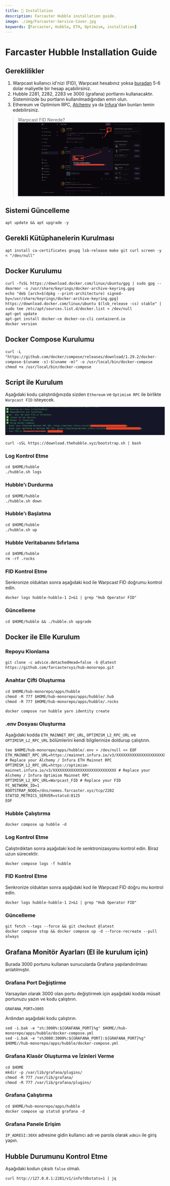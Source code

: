 ```yaml
---
title: 💾 Installation
description: Farcaster Hubble installation guide.
image: ./img/Farcaster-Service-Cover.jpg
keywords: [Farcaster, Hubble, ETH, Optimism, installation]
---
```


# Farcaster Hubble Installation Guide

## Gereklilikler
1. Warpcast kullanıcı id'nizi (FID), Warpcast hesabınız yoksa [buradan](https://warpcast.com/~/invite-page/328172?id=bfbf46c5) 5-6 dolar maliyetle bir hesap açabilirsiniz.
2. Hubble 2281, 2282, 2283 ve 3000 (grafana) portlarını kullanacaktır. Sisteminizde bu portların kullanılmadığından emin olun.
3. Ethereum ve Optimism RPC, [Alchemy](https://dashboard.alchemy.com/) ya da [Infura](https://app.infura.io/)'dan bunları temin edebilirsiniz. 

> Warpcast FID Nerede?
![Farcaster](../../../i18n/tr/docusaurus-plugin-content-docs/current/Testnet/farcaster/img/guide-2.png)


## Sistemi Güncelleme
```shell
apt update && apt upgrade -y
```

## Gerekli Kütüphanelerin Kurulması
```shell
apt install ca-certificates gnupg lsb-release make git curl screen -y < "/dev/null"
```

## Docker Kurulumu
```shell
curl -fsSL https://download.docker.com/linux/ubuntu/gpg | sudo gpg --dearmor -o /usr/share/keyrings/docker-archive-keyring.gpg
echo "deb [arch=$(dpkg --print-architecture) signed-by=/usr/share/keyrings/docker-archive-keyring.gpg] https://download.docker.com/linux/ubuntu $(lsb_release -cs) stable" | sudo tee /etc/apt/sources.list.d/docker.list > /dev/null
apt-get update
apt-get install docker-ce docker-ce-cli containerd.io
docker version
```

## Docker Compose Kurulumu
```shell
curl -L "https://github.com/docker/compose/releases/download/1.29.2/docker-compose-$(uname -s)-$(uname -m)" -o /usr/local/bin/docker-compose
chmod +x /usr/local/bin/docker-compose
```

## Script ile Kurulum
Aşağıdaki kodu çalıştırdığınızda sizden `Ethereum` ve `Optimism RPC` ile birlikte `Warpcast FID` isteyecek. 

![Farcaster](../../../i18n/tr/docusaurus-plugin-content-docs/current/Testnet/farcaster/img/guide-1.png)


```shell
curl -sSL https://download.thehubble.xyz/bootstrap.sh | bash
```

### Log Kontrol Etme
```shell
cd $HOME/hubble 
./hubble.sh logs
```

### Hubble'ı Durdurma
```shell
cd $HOME/hubble 
./hubble.sh down
```

### Hubble'ı Başlatma
```shell
cd $HOME/hubble 
./hubble.sh up
```

### Hubble Veritabanını Sıfırlama
```shell
cd $HOME/hubble 
rm -rf .rocks
```

### FID Kontrol Etme
Senkronize olduktan sonra aşağıdaki kod ile Warpcast FID doğrumu kontrol edin.
```shell
docker logs hubble-hubble-1 2>&1 | grep "Hub Operator FID"
```

### Güncelleme
```shell
cd $HOME/hubble && ./hubble.sh upgrade
```

## Docker ile Elle Kurulum

### Repoyu Klonlama
```shell
git clone -c advice.detachedHead=false -b @latest https://github.com/farcasterxyz/hub-monorepo.git
```

### Anahtar Çifti Oluşturma
```shell
cd $HOME/hub-monorepo/apps/hubble
chmod -R 777 $HOME/hub-monorepo/apps/hubble/.hub
chmod -R 777 $HOME/hub-monorepo/apps/hubble/.rocks
```

```shell
docker compose run hubble yarn identity create
```

### .env Dosyası Oluşturma
Aşağıdaki kodda `ETH_MAINNET_RPC_URL`, `OPTIMISM_L2_RPC_URL` ve `OPTIMISM_L2_RPC_URL` bölümlerini kendi bilgilerinize doldurup çalıştırın.
```shell
tee $HOME/hub-monorepo/apps/hubble/.env > /dev/null << EOF
ETH_MAINNET_RPC_URL=https://mainnet.infura.io/v3/XXXXXXXXXXXXXXXXXXXXXXXXXXXX # Replace your Alchemy / Infura ETH Mainnet RPC
OPTIMISM_L2_RPC_URL=https://optimism-mainnet.infura.io/v3/XXXXXXXXXXXXXXXXXXXXXXXXXXXX # Replace your Alchemy / Infura Optimism Mainnet RPC
OPTIMISM_L2_RPC_URL=Warpcast_FID # Replace your FID
FC_NETWORK_ID=1
BOOTSTRAP_NODE=/dns/nemes.farcaster.xyz/tcp/2282
STATSD_METRICS_SERVER=statsd:8125
EOF
```

### Hubble Çalıştırma
```shell
docker compose up hubble -d
```

### Log Kontrol Etme
Çalıştırdıktan sonra aşağıdaki kod ile senktronizasyonu kontrol edin. Biraz uzun sürecektir.
```shell
docker compose logs -f hubble
```

### FID Kontrol Etme
Senkronize olduktan sonra aşağıdaki kod ile Warpcast FID doğru mu kontrol edin.
```shell
docker logs hubble-hubble-1 2>&1 | grep "Hub Operator FID"
```

### Güncelleme
```shell
git fetch --tags --force && git checkout @latest
docker compose stop && docker compose up -d --force-recreate --pull always
```

## Grafana Monitör Ayarları (El ile kurulum için)
Burada 3000 portunu kullanan sunucularda Grafana yapılandırılması anlatılmıştır.

### Grafana Port Değiştirme
Varsayılan olarak 3000 olan portu değiştirmek için aşağıdaki kodda müsait portunuzu yazın ve kodu çalıştırın.
```shell
GRAFANA_PORT=3005
```
Ardından aşağıdaki kodu çalıştırın.
```shell
sed -i.bak -e "s%:3000%:${GRAFANA_PORT}%g" $HOME//hub-monorepo/apps/hubble/docker-compose.yml
sed -i.bak -e "s%3000:3000%:${GRAFANA_PORT}:${GRAFANA_PORT}%g" $HOME//hub-monorepo/apps/hubble/docker-compose.yml
```
### Grafana Klasör Oluşturma ve İzinleri Verme
```shell
cd $HOME
mkdir -p /var/lib/grafana/plugins/
chmod -R 777 /var/lib/grafana/
chmod -R 777 /var/lib/grafana/plugins/
```

### Grafana Çalıştırma
```shell
cd $HOME/hub-monorepo/apps/hubble
docker compose up statsd grafana -d
```

### Grafana Panele Erişim

`IP_ADRESI:30XX` adresine gidin kullanıcı adı ve parola olarak `admin` ile giriş yapın.

## Hubble Durumunu Kontrol Etme
Aşağıdaki kodun çıksıtı `false` olmalı.
```shell
curl http://127.0.0.1:2281/v1/info?dbstats=1 | jq
```


